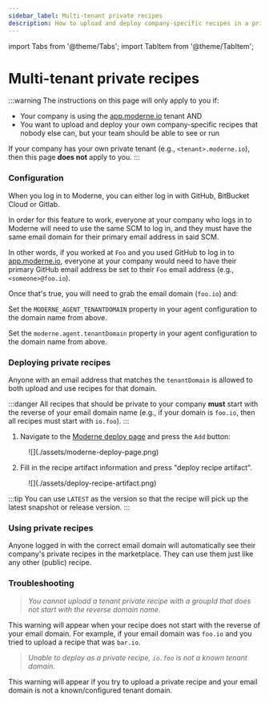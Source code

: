 ```yaml
---
sidebar_label: Multi-tenant private recipes
description: How to upload and deploy company-specific recipes in a private way.
---
```


import Tabs from '@theme/Tabs';
import TabItem from '@theme/TabItem';

# Multi-tenant private recipes

:::warning
The instructions on this page will only apply to you if:

* Your company is using the [app.moderne.io](https://app.moderne.io/getting-started) tenant AND
* You want to upload and deploy your own company-specific recipes that nobody else can, but your team should be able to see or run

If your company has your own private tenant (e.g., `<tenant>.moderne.io`), then this page **does not** apply to you.
:::

### Configuration

When you log in to Moderne, you can either log in with GitHub, BitBucket Cloud or Gitlab.

In order for this feature to work, everyone at your company who logs in to Moderne will need to use the same SCM to log in, and they must have the same email domain for their primary email address in said SCM.

In other words, if you worked at `Foo` and you used GitHub to log in to [app.moderne.io](https://app.moderne.io/getting-started), everyone at your company would need to have their primary GitHub email address be set to their `Foo` email address (e.g., `<someone>@foo.io`).

Once that's true, you will need to grab the email domain (`foo.io`) and:

<Tabs groupId="agent-type">
<TabItem value="oci-container" label="OCI Container">

Set the `MODERNE_AGENT_TENANTDOMAIN` property in your agent configuration to the domain name from above.
</TabItem>

<TabItem value="executable-jar" label="Executable JAR">

Set the `moderne.agent.tenantDomain` property in your agent configuration to the domain name from above.
</TabItem>
</Tabs>

### Deploying private recipes

Anyone with an email address that matches the `tenantDomain` is allowed to both upload and use recipes for that domain.

:::danger
All recipes that should be private to your company **must** start with the reverse of your email domain name (e.g., if your domain is `foo.io`, then all recipes must start with `io.foo`).
:::

1. Navigate to the [Moderne deploy page](https://app.moderne.io/recipes/deploy) and press the `Add` button:

<figure>
  ![](./assets/moderne-deploy-page.png)
  <figcaption></figcaption>
</figure>

2. Fill in the recipe artifact information and press "deploy recipe artifact".

<figure>
  ![](./assets/deploy-recipe-artifact.png)
  <figcaption></figcaption>
</figure>

:::tip
You can use `LATEST` as the version so that the recipe will pick up the latest snapshot or release version.
:::

### Using private recipes

Anyone logged in with the correct email domain will automatically see their company's private recipes in the marketplace. They can use them just like any other (public) recipe.

### Troubleshooting

> _You cannot upload a tenant private recipe with a groupId that does not start with the reverse domain name_.

This warning will appear when your recipe does not start with the reverse of your email domain. For example, if your email domain was `foo.io` and you tried to upload a recipe that was `bar.io`.

> _Unable to deploy as a private recipe, `io.foo` is not a known tenant domain._

This warning will appear if you try to upload a private recipe and your email domain is not a known/configured tenant domain.
